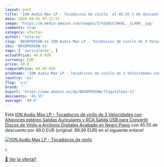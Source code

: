 ```yaml
---
layout: post
title: 'ION Audio Max LP - Tocadiscos de vinilo  al 45.55 % de descuento'
date: 2020-08-05 07:21:57
image: 'https://m.media-amazon.com/images/I/41m0sCCWe8L._SL400_.jpg'
comments: true
category: ofertas
author: 'tole.es'
slug: 'B01DPOXSOW-es ION Audio Max LP - Tocadiscos de vinilo de 3 Velocidades...'
sku: 'B01DPOXSOW-es'
tags: [ 'auriculares', ]
actualPrice: 49.0 EUR
currency: EUR
price: 49.0
comparePrice: 89.99 EUR
prodname: 'ION Audio Max LP - Tocadiscos de vinilo de 3 Velocidades con Altavoces estéreo  Salidas Auriculares y RCA  Salida USB para Convertir Discos de Vinilo a Archivos Digitales  Acabado en Negro Piano'
country: 'es'
flag: '🇪🇸'
brand: ''
buyurl: 'https://www.amazon.es/dp/B01DPOXSOW/?tag=tolees-21'
descuento: '45.55'
average: '49.0'
---
```


Está [ION Audio Max LP - Tocadiscos de vinilo de 3 Velocidades con Altavoces estéreo  Salidas Auriculares y RCA  Salida USB para Convertir Discos de Vinilo a Archivos Digitales  Acabado en Negro Piano](https://www.amazon.es/dp/B01DPOXSOW/?tag=tolees-21) con 45.55 de descuento por 49.0 EUR (original: 89.99 EUR) en el siguiente enlace!

[![ION Audio Max LP - Tocadiscos de vinilo ](https://m.media-amazon.com/images/I/41m0sCCWe8L._SL400_.jpg)](https://www.amazon.es/dp/B01DPOXSOW/?tag=tolees-21)

ℹ️:


[🛒 Ver la oferta!!](https://www.amazon.es/dp/B01DPOXSOW/?tag=tolees-21)
